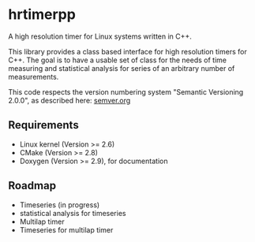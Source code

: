 # hrtimerpp
A high resolution timer for Linux systems written in C++.

This library provides a class based interface for high resolution timers for C++. The goal is to have a usable set of class for the needs of time measuring and statistical analysis for series of an arbitrary number of measurements.

This code respects the version numbering system "Semantic Versioning 2.0.0", as described here: [semver.org](http://semver.org/)

## Requirements
* Linux kernel (Version >= 2.6)
* CMake (Version >= 2.8)
* Doxygen (Version >= 2.9), for documentation

## Roadmap
* Timeseries (in progress)
* statistical analysis for timeseries
* Multilap timer
* Timeseries for multilap timer
